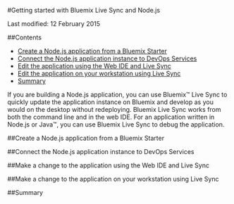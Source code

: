 #Getting started with Bluemix Live Sync and Node.js

Last modified: 12 February 2015

##Contents
* [Create a Node.js application from a Bluemix Starter](#create)
* [Connect the Node.js application instance to DevOps Services](#connect)
* [Edit the application using the Web IDE and Live Sync](#edit_ide)
* [Edit the application on your workstation using Live Sync](#edit_local)
* [Summary](#summary)

<!--
- Create a a Node.js application from a bluemix boiler plate
- Press ADD GIT
- Press Edit Code
- Turn on Live Edit
- Press Open URL to open a browser on the running app
- Make a change (static file)
- See it appear in a browser
- Make a change (node module)
- Press restart
- See it appear in a browser
- Download the CLI from the project page
- Set up a synchronization directory
- Edit a file locally
- See the change immediately in the browser
- See how changes you make in the desktop stay in sync with the Web IDE (browser refresh unfortunately needed)
- Learn how to start, stop, and (quick) restart, the app from the CLI
- Talk about how you can check in to Git from either desktop or CLI
-->

If you are building a Node.js application, you can use Bluemix™ Live Sync to quickly update the application instance on Bluemix and develop as you would on the desktop without redeploying. Bluemix Live Sync works from both the command line and in the web IDE. For an application written in Node.js or Java™, you can use Bluemix Live Sync to debug the application.


<a name='create'></a>
##Create a Node.js application from a Bluemix Starter

<a name='connect'></a>
##Connect the Node.js application instance to DevOps Services

<a name='edit_ide'></a>
##Make a change to the application using the Web IDE and Live Sync

<a name='edit_local'></a>
##Make a change to the application on your workstation using Live Sync

<a name='summary'></a>
##Summary